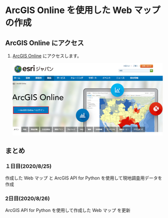 # ArcGIS Online を使用した Web マップの作成

## ArcGIS Online にアクセス

1. [ArcGIS Online](https://www.esrij.com/products/arcgis-online/) にアクセスします。

   <img src="./img/agol.png" width="500px">



## まとめ


### １日目(2020/8/25)
作成した Web マップ と ArcGIS API for Python を使用して現地調査用データを作成

### 2日目(2020/8/26)
ArcGIS API for Python を使用して作成した Web マップ を更新